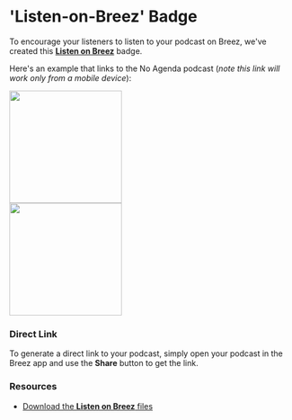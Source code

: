 # 'Listen-on-Breez' Badge

To encourage your listeners to listen to your podcast on Breez, we've created this [**Listen on Breez**](https://drive.google.com/file/d/1e50lBqrUt4GNC4TfnhCdckJ4FFFYrTU6/view?usp=drivesdk) badge.

Here's an example that links to the No Agenda podcast (_note this link will work only from a mobile device_):

<a href="https://breez.link/p?feedURL=http%3A%2F%2Ffeed.nashownotes.com%2Frss.xml">
<img src="https://user-images.githubusercontent.com/31890660/125453506-e4031f24-4cee-4f4c-8ca1-6b0683155059.png" width="200">
</a>
<br/>
<a href="https://breez.link/p?feedURL=http%3A%2F%2Ffeed.nashownotes.com%2Frss.xml">
<img src="https://user-images.githubusercontent.com/31890660/125453679-8ce709cd-a719-4658-a918-798f78c228af.png" width="200">
</a>

### Direct Link
To generate a direct link to your podcast, simply open your podcast in the Breez app and use the **Share** button to get the link.

### Resources
* [Download the **Listen on Breez** files](https://drive.google.com/file/d/1e50lBqrUt4GNC4TfnhCdckJ4FFFYrTU6/view?usp=drivesdk) 
